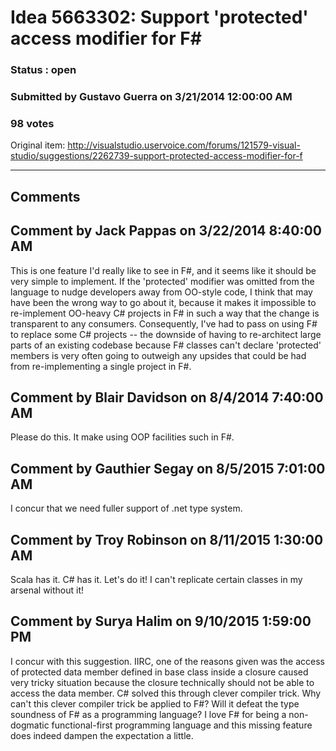 # Idea 5663302: Support 'protected' access modifier for F# #

### Status : open

### Submitted by Gustavo Guerra on 3/21/2014 12:00:00 AM

### 98 votes

Original item: http://visualstudio.uservoice.com/forums/121579-visual-studio/suggestions/2262739-support-protected-access-modifier-for-f


------------------------
## Comments


## Comment by Jack Pappas on 3/22/2014 8:40:00 AM
This is one feature I'd really like to see in F#, and it seems like it should be very simple to implement. If the 'protected' modifier was omitted from the language to nudge developers away from OO-style code, I think that may have been the wrong way to go about it, because it makes it impossible to re-implement OO-heavy C# projects in F# in such a way that the change is transparent to any consumers. Consequently, I've had to pass on using F# to replace some C# projects -- the downside of having to re-architect large parts of an existing codebase because F# classes can't declare 'protected' members is very often going to outweigh any upsides that could be had from re-implementing a single project in F#.


## Comment by Blair Davidson on 8/4/2014 7:40:00 AM
Please do this. It make using OOP facilities such in F#.


## Comment by Gauthier Segay on 8/5/2015 7:01:00 AM
I concur that we need fuller support of .net type system.


## Comment by Troy Robinson on 8/11/2015 1:30:00 AM
Scala has it. C# has it. Let's do it! I can't replicate certain classes in my arsenal without it!


## Comment by Surya Halim on 9/10/2015 1:59:00 PM
I concur with this suggestion. IIRC, one of the reasons given was the access of protected data member defined in base class inside a closure caused very tricky situation because the closure technically should not be able to access the data member. C# solved this through clever compiler trick. Why can't this clever compiler trick be applied to F#? Will it defeat the type soundness of F# as a programming language?
I love F# for being a non-dogmatic functional-first programming language and this missing feature does indeed dampen the expectation a little.

